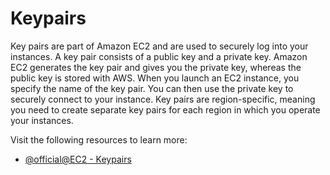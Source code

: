 # Keypairs

Key pairs are part of Amazon EC2 and are used to securely log into your instances. A key pair consists of a public key and a private key. Amazon EC2 generates the key pair and gives you the private key, whereas the public key is stored with AWS. When you launch an EC2 instance, you specify the name of the key pair. You can then use the private key to securely connect to your instance. Key pairs are region-specific, meaning you need to create separate key pairs for each region in which you operate your instances.

Visit the following resources to learn more:

- [@official@EC2 - Keypairs](https://docs.aws.amazon.com/pt_br/AWSEC2/latest/UserGuide/ec2-key-pairs.html)
